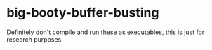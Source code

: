 # big-booty-buffer-busting
Definitely don't compile and run these as executables, this is just for research purposes.
